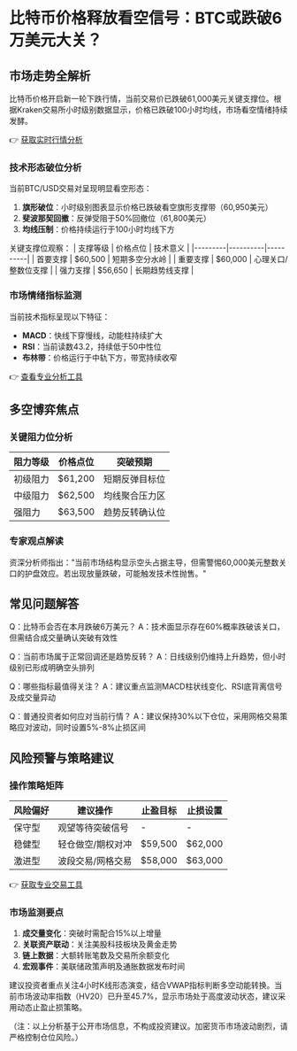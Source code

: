 # 比特币价格释放看空信号：BTC或跌破6万美元大关？

## 市场走势全解析

比特币价格开启新一轮下跌行情，当前交易价已跌破61,000美元关键支撑位。根据Kraken交易所小时级别数据显示，价格已跌破100小时均线，市场看空情绪持续发酵。

👉 [获取实时行情分析](https://bit.ly/okx_welcome)

### 技术形态破位分析
当前BTC/USD交易对呈现明显看空形态：
1. **旗形破位**：小时级别图表显示价格已跌破看空旗形支撑带（60,950美元）
2. **斐波那契回撤**：反弹受阻于50%回撤位（61,800美元）
3. **均线压制**：价格持续运行于100小时均线下方

关键支撑位观察：
| 支撑等级 | 价格点位 | 技术意义 |
|---------|----------|----------|
| 首要支撑 | $60,500  | 短期多空分水岭 |
| 重要支撑 | $60,000  | 心理关口/整数位支撑 |
| 强力支撑 | $56,650  | 长期趋势线支撑 |

### 市场情绪指标监测
当前技术指标呈现以下特征：
- **MACD**：快线下穿慢线，动能柱持续扩大
- **RSI**：当前读数43.2，持续低于50中性位
- **布林带**：价格运行于中轨下方，带宽持续收窄

👉 [查看专业分析工具](https://bit.ly/okx_welcome)

## 多空博弈焦点

### 关键阻力位分析
| 阻力等级 | 价格点位 | 突破预期 |
|---------|----------|----------|
| 初级阻力 | $61,200  | 短期反弹目标位 |
| 中级阻力 | $62,500  | 均线聚合压力区 |
| 强阻力  | $63,500  | 趋势反转确认位 |

### 专家观点解读
资深分析师指出："当前市场结构显示空头占据主导，但需警惕60,000美元整数关口的护盘效应。若出现放量跌破，可能触发技术性抛售。"

## 常见问题解答

Q：比特币会否在本月跌破6万美元？
A：技术面显示存在60%概率跌破该关口，但需结合成交量确认突破有效性

Q：当前市场属于正常回调还是趋势反转？
A：日线级别仍维持上升趋势，但小时级别已形成明确空头排列

Q：哪些指标最值得关注？
A：建议重点监测MACD柱状线变化、RSI底背离信号及成交量异动

Q：普通投资者如何应对当前行情？
A：建议保持30%以下仓位，采用网格交易策略应对波动，同时设置5%-8%止损区间

## 风险预警与策略建议

### 操作策略矩阵
| 风险偏好 | 建议操作 | 止盈目标 | 止损设置 |
|----------|----------|----------|----------|
| 保守型   | 观望等待突破信号 | - | - |
| 稳健型   | 轻仓做空/期权对冲 | $59,500 | $62,000 |
| 激进型   | 波段交易/网格交易 | $58,000 | $63,000 |

👉 [获取专业交易工具](https://bit.ly/okx_welcome)

### 市场监测要点
1. **成交量变化**：突破时需配合15%以上增量
2. **关联资产联动**：关注美股科技板块及黄金走势
3. **链上数据**：大额转账笔数及交易所余额变化
4. **宏观事件**：美联储政策声明及通胀数据发布时间

建议投资者重点关注4小时K线形态演变，结合VWAP指标判断多空动能转换。当前市场波动率指数（HV20）已升至45.7%，显示市场处于高度波动状态，建议采用动态止盈止损策略。

（注：以上分析基于公开市场信息，不构成投资建议。加密货币市场波动剧烈，请严格控制仓位风险。）